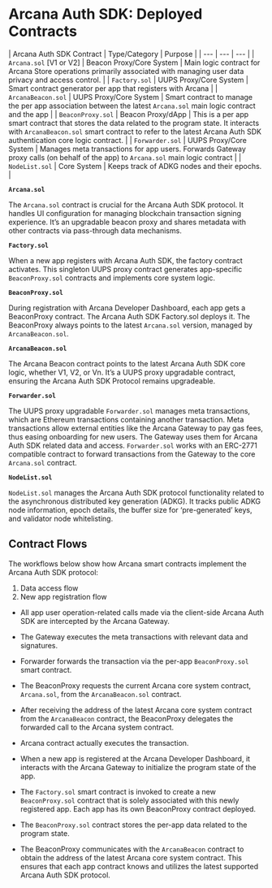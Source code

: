 # Arcana Auth SDK: Deployed Contracts

| Arcana Auth SDK Contract | Type/Category | Purpose | | --- | --- | --- | | `Arcana.sol` [V1 or V2] | Beacon Proxy/Core System | Main logic contract for Arcana Store operations primarily associated with managing user data privacy and access control. | | `Factory.sol` | UUPS Proxy/Core System | Smart contract generator per app that registers with Arcana | | `ArcanaBeacon.sol` | UUPS Proxy/Core System | Smart contract to manage the per app association between the latest `Arcana.sol` main logic contract and the app | | `BeaconProxy.sol` | Beacon Proxy/dApp | This is a per app smart contract that stores the data related to the program state. It interacts with `ArcanaBeacon.sol` smart contract to refer to the latest Arcana Auth SDK authentication core logic contract. | | `Forwarder.sol` | UUPS Proxy/Core System | Manages meta transactions for app users. Forwards Gateway proxy calls (on behalf of the app) to `Arcana.sol` main logic contract | | `NodeList.sol` | Core System | Keeps track of ADKG nodes and their epochs. |

**`Arcana.sol`**

The `Arcana.sol` contract is crucial for the Arcana Auth SDK protocol. It handles UI configuration for managing blockchain transaction signing experience. It’s an upgradable beacon proxy and shares metadata with other contracts via pass-through data mechanisms.

**`Factory.sol`**

When a new app registers with Arcana Auth SDK, the factory contract activates. This singleton UUPS proxy contract generates app-specific `BeaconProxy.sol` contracts and implements core system logic.

**`BeaconProxy.sol`**

During registration with Arcana Developer Dashboard, each app gets a BeaconProxy contract. The Arcana Auth SDK Factory.sol deploys it. The BeaconProxy always points to the latest `Arcana.sol` version, managed by `ArcanaBeacon.sol`.

**`ArcanaBeacon.sol`**

The Arcana Beacon contract points to the latest Arcana Auth SDK core logic, whether V1, V2, or Vn. It’s a UUPS proxy upgradable contract, ensuring the Arcana Auth SDK Protocol remains upgradeable.

**`Forwarder.sol`**

The UUPS proxy upgradable `Forwarder.sol` manages meta transactions, which are Ethereum transactions containing another transaction. Meta transactions allow external entities like the Arcana Gateway to pay gas fees, thus easing onboarding for new users. The Gateway uses them for Arcana Auth SDK related data and access. `Forwarder.sol` works with an ERC-2771 compatible contract to forward transactions from the Gateway to the core `Arcana.sol` contract.

**`NodeList.sol`**

`NodeList.sol` manages the Arcana Auth SDK protocol functionality related to the asynchronous distributed key generation (ADKG). It tracks public ADKG node information, epoch details, the buffer size for ‘pre-generated’ keys, and validator node whitelisting.

## Contract Flows

The workflows below show how Arcana smart contracts implement the Arcana Auth SDK protocol:

1. Data access flow
1. New app registration flow

- All app user operation-related calls made via the client-side Arcana Auth SDK are intercepted by the Arcana Gateway.

- The Gateway executes the meta transactions with relevant data and signatures.

- Forwarder forwards the transaction via the per-app `BeaconProxy.sol` smart contract.

- The BeaconProxy requests the current Arcana core system contract, `Arcana.sol`, from the `ArcanaBeacon.sol` contract.

- After receiving the address of the latest Arcana core system contract from the `ArcanaBeacon` contract, the BeaconProxy delegates the forwarded call to the Arcana system contract.

- Arcana contract actually executes the transaction.

- When a new app is registered at the Arcana Developer Dashboard, it interacts with the Arcana Gateway to initialize the program state of the app.

- The `Factory.sol` smart contract is invoked to create a new `BeaconProxy.sol` contract that is solely associated with this newly registered app. Each app has its own BeaconProxy contract deployed.

- The `BeaconProxy.sol` contract stores the per-app data related to the program state.

- The BeaconProxy communicates with the `ArcanaBeacon` contract to obtain the address of the latest Arcana core system contract. This ensures that each app contract knows and utilizes the latest supported Arcana Auth SDK protocol.
